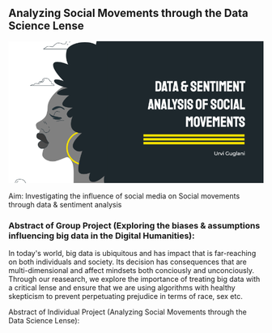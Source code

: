 ## Analyzing Social Movements through the Data Science Lense
![HeaderImage](readMe_img.png)

Aim: Investigating the influence of social media on Social movements through data &amp; sentiment analysis

### Abstract of Group Project (Exploring the biases & assumptions influencing big data in the Digital Humanities):

In today's world, big data is ubiquitous and has impact that is far-reaching on both individuals and society. Its decision has consequences that are multi-dimensional and affect mindsets both conciously and unconciously. Through our reasearch, we explore the importance of treating big data with a critical lense and ensure that we are using algorithms with healthy skepticism to prevent perpetuating prejudice in terms of race, sex etc. 

Abstract of Individual Project (Analyzing Social Movements through the Data Science Lense):